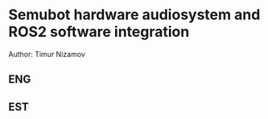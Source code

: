# Semubot hardware audiosystem and ROS2 software integration <br/>
Author: Timur Nizamov <br/>


## ENG
## EST
